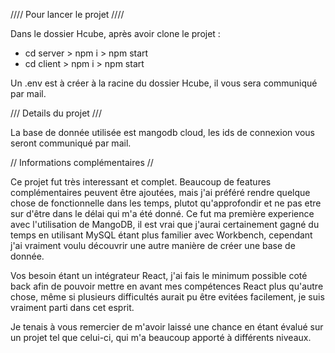 //// Pour lancer le projet ////

Dans le dossier Hcube, après avoir clone le projet : 

- cd server > npm i > npm start
- cd client > npm i > npm start 

Un .env est à créer à la racine du dossier Hcube, il vous sera communiqué par mail.

/// Details du projet ///

La base de donnée utilisée est mangodb cloud, les ids de connexion vous seront communiqué par mail.

// Informations complémentaires //

Ce projet fut très interessant et complet. Beaucoup de features complémentaires peuvent être ajoutées, mais j'ai préféré rendre quelque chose de fonctionnelle dans les temps, plutot qu'approfondir et ne pas etre sur d'être dans le délai qui m'a été donné.
Ce fut ma première experience avec l'utilisation de MangoDB, il est vrai que j'aurai certainement gagné du temps en utilisant MySQL étant plus familier avec Workbench, cependant j'ai vraiment voulu découvrir une autre manière de créer une base de donnée.

Vos besoin étant un intégrateur React, j'ai fais le minimum possible coté back afin de pouvoir mettre en avant mes compétences React plus qu'autre chose, même si plusieurs difficultés aurait pu être evitées facilement, je suis vraiment parti dans cet esprit.

Je tenais à vous remercier de m'avoir laissé une chance en étant évalué sur un projet tel que celui-ci, qui m'a beaucoup apporté à différents niveaux.




